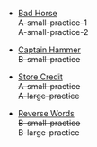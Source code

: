 * [Bad Horse](https://code.google.com/codejam/contest/2933486/dashboard#s=p0)      
    ~~A-small-practice-1~~  
    A-small-practice-2  

* [Captain Hammer](https://code.google.com/codejam/contest/2933486/dashboard#s=p1)  
    ~~B-small-practice~~  

* [Store Credit](https://code.google.com/codejam/contest/351101/dashboard#s=p0)  
    ~~A-small-practice~~  
    ~~A-large-practice~~  

* [Reverse Words](https://code.google.com/codejam/contest/351101/dashboard#s=p1)  
    ~~B-small-practice~~  
    ~~B-large-practice~~  
